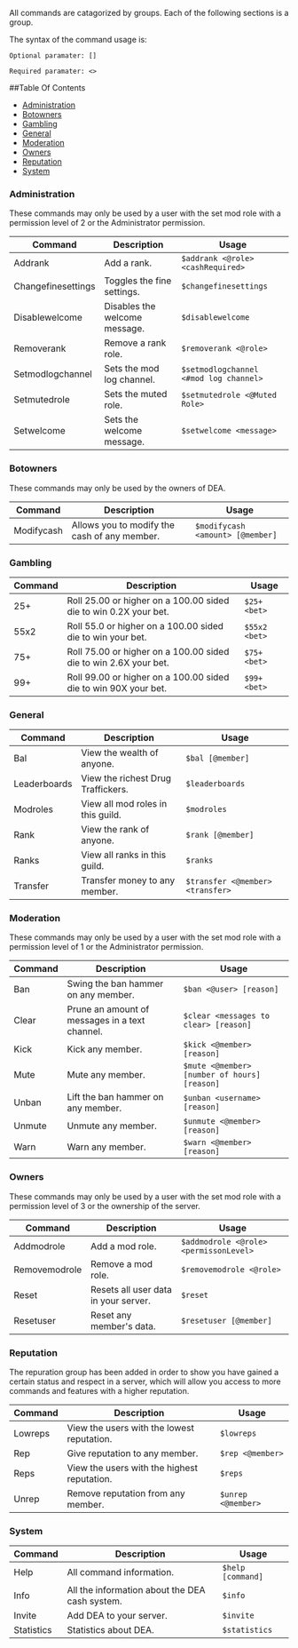 All commands are catagorized by groups. Each of the following sections is a group.

The syntax of the command usage is:

`Optional paramater: []`

`Required paramater: <>`

##Table Of Contents
- [Administration](#administration)
- [Botowners](#botowners)
- [Gambling](#gambling)
- [General](#general)
- [Moderation](#moderation)
- [Owners](#owners)
- [Reputation](#reputation)
- [System](#system)

### Administration

These commands may only be used by a user with the set mod role with a permission level of 2 or the Administrator permission.

Command | Description | Usage
---------------- | --------------| -------
Addrank|Add a rank.|`$addrank <@role> <cashRequired>`
Changefinesettings|Toggles the fine settings.|`$changefinesettings`
Disablewelcome|Disables the welcome message.|`$disablewelcome`
Removerank|Remove a rank role.|`$removerank <@role>`
Setmodlogchannel|Sets the mod log channel.|`$setmodlogchannel <#mod log channel>`
Setmutedrole|Sets the muted role.|`$setmutedrole <@Muted Role>`
Setwelcome|Sets the welcome message.|`$setwelcome <message>`

### Botowners

These commands may only be used by the owners of DEA.

Command | Description | Usage
---------------- | --------------| -------
Modifycash|Allows you to modify the cash of any member.|`$modifycash <amount> [@member]`

### Gambling
Command | Description | Usage
---------------- | --------------| -------
25+|Roll 25.00 or higher on a 100.00 sided die to win 0.2X your bet.|`$25+ <bet>`
55x2|Roll 55.0 or higher on a 100.00 sided die to win your bet.|`$55x2 <bet>`
75+|Roll 75.00 or higher on a 100.00 sided die to win 2.6X your bet.|`$75+ <bet>`
99+|Roll 99.00 or higher on a 100.00 sided die to win 90X your bet.|`$99+ <bet>`

### General
Command | Description | Usage
---------------- | --------------| -------
Bal|View the wealth of anyone.|`$bal [@member]`
Leaderboards|View the richest Drug Traffickers.|`$leaderboards`
Modroles|View all mod roles in this guild.|`$modroles`
Rank|View the rank of anyone.|`$rank [@member]`
Ranks|View all ranks in this guild.|`$ranks`
Transfer|Transfer money to any member.|`$transfer <@member> <transfer>`

### Moderation

These commands may only be used by a user with the set mod role with a permission level of 1 or the Administrator permission.

Command | Description | Usage
---------------- | --------------| -------
Ban|Swing the ban hammer on any member.|`$ban <@user> [reason]`
Clear|Prune an amount of messages in a text channel.|`$clear <messages to clear> [reason]`
Kick|Kick any member.|`$kick <@member> [reason]`
Mute|Mute any member.|`$mute <@member> [number of hours] [reason]`
Unban|Lift the ban hammer on any member.|`$unban <username> [reason]`
Unmute|Unmute any member.|`$unmute <@member> [reason]`
Warn|Warn any member.|`$warn <@member> [reason]`

### Owners

These commands may only be used by a user with the set mod role with a permission level of 3 or the ownership of the server.

Command | Description | Usage
---------------- | --------------| -------
Addmodrole|Add a mod role.|`$addmodrole <@role> <permissonLevel>`
Removemodrole|Remove a mod role.|`$removemodrole <@role>`
Reset|Resets all user data in your server.|`$reset`
Resetuser|Reset any member's data.|`$resetuser [@member]`

### Reputation

The repuration group has been added in order to show you have gained a certain status and respect in a server, which will allow you access to more commands and features with a higher reputation.

Command | Description | Usage
---------------- | --------------| -------
Lowreps|View the users with the lowest reputation.|`$lowreps`
Rep|Give reputation to any member.|`$rep <@member>`
Reps|View the users with the highest reputation.|`$reps`
Unrep|Remove reputation from any member.|`$unrep <@member>`

### System
Command | Description | Usage
---------------- | --------------| -------
Help|All command information.|`$help [command]`
Info|All the information about the DEA cash system.|`$info`
Invite|Add DEA to your server.|`$invite`
Statistics|Statistics about DEA.|`$statistics`
